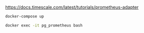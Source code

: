 https://docs.timescale.com/latest/tutorials/prometheus-adapter

```bash
docker-compose up
```

```bash
docker exec -it pg_prometheus bash
```

